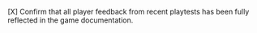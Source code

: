 [X] Confirm that all player feedback from recent playtests has been fully reflected in the game documentation.